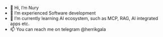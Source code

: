 - 👋 Hi, I’m Nury
- 👀 I’m experienced Software development
- 🌱 I’m currently learning AI ecosystem, such as MCP, RAG, AI integrated apps etc.
- 📫 You can reach me on telegram @herrikgala

<!---
herrikgala/herrikgala is a ✨ special ✨ repository because its `README.md` (this file) appears on your GitHub profile.
You can click the Preview link to take a look at your changes.
--->
